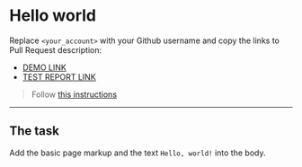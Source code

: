 # Hello world
Replace `<your_account>` with your Github username and copy the links to Pull Request description:
- [DEMO LINK](https://vasyl-pavlenko.github.io/layout_hello-world/)
- [TEST REPORT LINK](https://vasyl-pavlenko.github.io/layout_hello-world/report/html_report/)

> Follow [this instructions](https://mate-academy.github.io/layout_task-guideline/#how-to-solve-the-layout-tasks-on-github)
___

## The task
Add the basic page markup and the text `Hello, world!` into the body.
